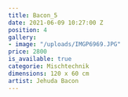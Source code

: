```yaml
---
title: Bacon_5
date: 2021-06-09 10:27:00 Z
position: 4
gallery:
- image: "/uploads/IMGP6969.JPG"
price: 2800
is_available: true
categorie: Mischtechnik
dimensions: 120 x 60 cm
artist: Jehuda Bacon
---
```


